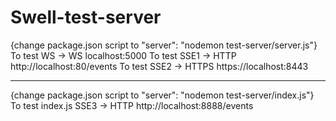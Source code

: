 # Swell-test-server

{change package.json script to "server": "nodemon test-server/server.js"}
To test WS -> WS localhost:5000
To test SSE1 -> HTTP http://localhost:80/events
To test SSE2 -> HTTPS https://localhost:8443

------------

{change package.json script to "server": "nodemon test-server/index.js"}
To test index.js SSE3 -> HTTP http://localhost:8888/events